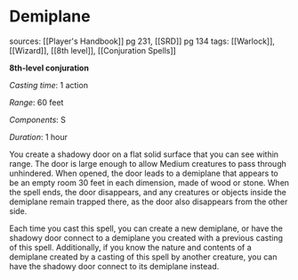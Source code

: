 # Demiplane
sources: [[Player's Handbook]] pg 231, [[SRD]] pg 134
tags: [[Warlock]], [[Wizard]], [[8th level]], [[Conjuration Spells]]

**8th-level conjuration**

*Casting time*: 1 action

*Range*: 60 feet

*Components*: S

*Duration*: 1 hour

You create a shadowy door on a flat solid surface that you can see within range. The door is large enough to allow Medium creatures to pass through unhindered. When opened, the door leads to a demiplane that appears to be an empty room 30 feet in each dimension, made of wood or stone. When the spell ends, the door disappears, and any creatures or objects inside the demiplane remain trapped there, as the door also disappears from the other side.

Each time you cast this spell, you can create a new demiplane, or have the shadowy door connect to a demiplane you created with a previous casting of this spell.  Additionally, if you know the nature and contents of a demiplane created by a casting of this spell by another creature, you can have the shadowy door connect to its demiplane instead.
